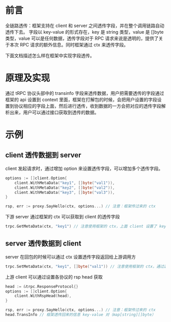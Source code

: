 # 前言
全链路透传：框架支持在 client 和 server 之间透传字段，并在整个调用链路自动透传下去。
字段以 key-value 的形式存在，key 是 string 类型，value 是 []byte 类型，value 可以是任何数据，透传字段对于 RPC 请求来说是透明的，提供了关于本次 RPC 请求的额外信息。同时框架通过 ctx 来透传字段。

下面文档描述怎么样在框架中实现字段透传。

# 原理及实现
通过 tRPC 协议头部中的 transinfo 字段来透传数据，用户把需要透传的字段通过框架的 api 设置到 context 里面，框架在打解包的时候，会把用户设置的字段设置到协议相应的字段上面，然后进行透传，收到数据的一方会把对应的透传字段解析出来，用户可以通过接口获取到透传的数据。

# 示例
##  client 透传数据到 server
client 发起请求时，通过增加 option 来设置透传字段，可以增加多个透传字段。

```go
options := []client.Option{
	client.WithMetaData("key1", []byte("val1")),
	client.WithMetaData("key2", []byte("val2")),
	client.WithMetaData("key3", []byte("val3")),
}

rsp, err := proxy.SayHello(ctx, options...) // 注意：框架传过来的 ctx
```

下游 server 通过框架的 ctx 可以获取到 client 的透传字段

```go
trpc.GetMetaData(ctx, "key1") // 注意使用框架的 ctx，上面 client 设置了 key1  的值为 val1，这里将会得到 val1 的返回值，如果 client 没有设置对应的值，则返回空数据。
```

## server 透传数据到 client
server 在回包的时候可以通过 ctx 设置透传字段返回给上游调用方

```go
trpc.SetMetaData(ctx, "key1", []byte("val1")) // 注意使用框架的 ctx，通过这个 api 设置了透传字段 key1 的值为 []byte("val1") 
```

上游 client 可以通过设置各协议的 rsp head 获取

```go
head := &trpc.ResponseProtocol{}
options := []client.Option{
	client.WithRspHead(head),
}

rsp, err := proxy.SayHello(ctx, options...) // 注意：框架传过来的 ctx
head.TransInfo // 框架透传回来的信息 key-value 对（map[string][]byte）
```


